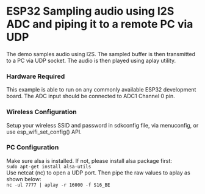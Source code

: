 ESP32 Sampling audio using I2S ADC and piping it to a remote PC via UDP
========================
The demo samples audio using I2S. The sampled buffer is then transmitted to a PC via UDP socket. The audio is then played using aplay utility.

### Hardware Required
This example is able to run on any commonly available ESP32 development board. The ADC input should be connected to ADC1 Channel 0 pin. 

### Wireless Configuration
Setup your wireless SSID and password in sdkconfig file, via menuconfig, or use esp_wifi_set_config() API.

### PC Configuration
Make sure alsa is installed. If not, please install alsa package first:  
`sudo apt-get install alsa-utils`  
Use netcat (nc) to open a UDP port. Then pipe the raw values to aplay as shown below:  
`nc -ul 7777 | aplay -r 16000 -f S16_BE`  



